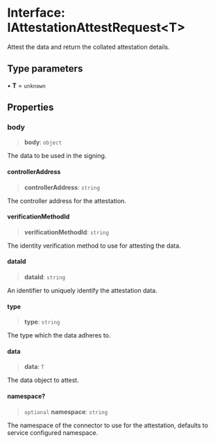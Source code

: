 # Interface: IAttestationAttestRequest\<T\>

Attest the data and return the collated attestation details.

## Type parameters

• **T** = `unknown`

## Properties

### body

> **body**: `object`

The data to be used in the signing.

#### controllerAddress

> **controllerAddress**: `string`

The controller address for the attestation.

#### verificationMethodId

> **verificationMethodId**: `string`

The identity verification method to use for attesting the data.

#### dataId

> **dataId**: `string`

An identifier to uniquely identify the attestation data.

#### type

> **type**: `string`

The type which the data adheres to.

#### data

> **data**: `T`

The data object to attest.

#### namespace?

> `optional` **namespace**: `string`

The namespace of the connector to use for the attestation, defaults to service configured namespace.

